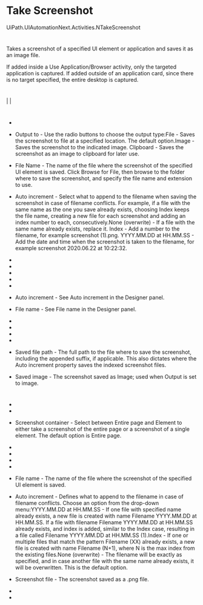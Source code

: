 ﻿# Take Screenshot

UiPath.UIAutomationNext.Activities.NTakeScreenshot

# 

Takes a screenshot of a specified UI element or application and saves it as an image file.



If added inside a Use Application/Browser
                activity, only the targeted application is captured. If added outside of an
                application card, since there is no target specified, the entire desktop is
                captured.



# 

|  |

# 



* 
* Output to - Use the radio buttons to choose the output type:File - Saves the screenshot to file at a specified location. The default option.Image - Saves the screenshot to the indicated image. Clipboard - Saves the screenshot as an image to clipboard for later use.
* File Name - The name of the file where the screenshot of the specified UI element is saved. Click Browse for File, then browse to the folder where to save the screenshot, and specify the file name and extension to use.
* Auto increment - Select what to append to the filename when saving the screenshot in case of filename conflicts. For example, if a file with the same name as the one you save already exists, choosing Index keeps the file name, creating a new file for each screenshot and adding an index number to each, consecutively.None (overwrite) - If a file with the same name already exists, replace it. Index - Add a number to the filename, for example screenshot (1).png. YYYY.MM.DD at HH.MM.SS - Add the date and time when the screenshot is taken to the filename, for example screenshot 2020.06.22 at 10:22:32.





* 
* 
* 
* 
* 



* Auto increment - See Auto increment in the Designer panel.
* File name - See File name in the Designer panel.
* 



* 
* 



* 



* Saved file path - The full path to the file where to save the screenshot, including the appended suffix, if applicable. This also dictates where the Auto increment property saves the indexed screenshot files.
* Saved image - The screenshot saved as Image; used when Output is set to image.

# 

* 
* 
* Screenshot container - Select between Entire page and Element to either take a screenshot of the entire page or a screenshot of a single element. The default option is Entire page.





* 
* 
* 
* 



* File name - The name of the file where the screenshot of the specified UI element is saved.
* Auto increment - Defines what to append to the filename in case of filename conflicts. Choose an option from the drop-down menu:YYYY.MM.DD at HH.MM.SS - If one file with specified name already exists, a new file is created with name Filename YYYY.MM.DD at HH.MM.SS. If a file with filename Filename YYYY.MM.DD at HH.MM.SS already exists, and index is added, similar to the Index case, resulting in a file called Filename YYYY.MM.DD at HH.MM.SS (1).Index - If one or multiple files that match the pattern Filename (XX) already exists, a new file is created with name Filename (N+1), where N is the max index from the existing files.None (overwrite) - The filename will be exactly as specified, and in case another file with the same name already exists, it will be overwritten. This is the default option.



* Screenshot file - The screenshot saved as a .png file.
* 
*
